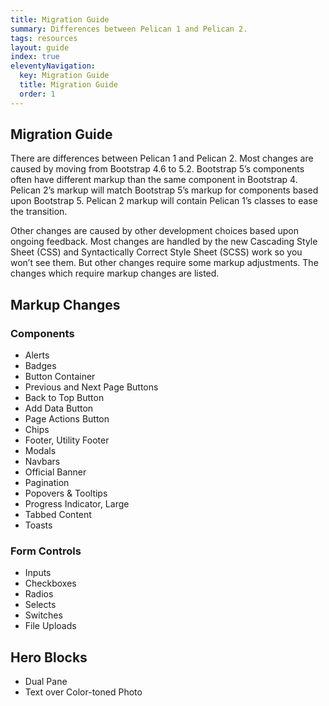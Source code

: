 ```yaml
---
title: Migration Guide
summary: Differences between Pelican 1 and Pelican 2.
tags: resources
layout: guide
index: true
eleventyNavigation:
  key: Migration Guide
  title: Migration Guide
  order: 1
---
```


## Migration Guide

There are differences between Pelican 1 and Pelican 2. Most changes are caused by moving from Bootstrap 4.6 to 5.2. Bootstrap 5’s components often have different markup than the same component in Bootstrap 4. Pelican 2’s markup will match Bootstrap 5’s markup for components based upon Bootstrap 5. Pelican 2 markup will contain Pelican 1’s classes to ease the transition.

Other changes are caused by other development choices based upon ongoing feedback. Most changes are handled by the new Cascading Style Sheet (CSS) and Syntactically Correct Style Sheet (SCSS) work so you won’t see them. But other changes require some markup adjustments. The changes which require markup changes are listed.

## Markup Changes

### Components

- Alerts
- Badges
- Button Container
- Previous and Next Page Buttons
- Back to Top Button
- Add Data Button
- Page Actions Button
- Chips
- Footer, Utility Footer
- Modals
- Navbars
- Official Banner
- Pagination
- Popovers & Tooltips
- Progress Indicator, Large
- Tabbed Content
- Toasts

### Form Controls

- Inputs
- Checkboxes
- Radios
- Selects
- Switches
- File Uploads

## Hero Blocks

- Dual Pane
- Text over Color-toned Photo


